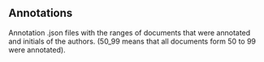 ## Annotations
Annotation .json files with the ranges of documents that were annotated and initials of the authors. (50_99 means that all documents form 50 to 99 were annotated).
